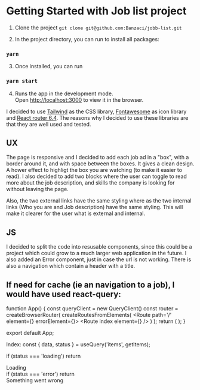 # Getting Started with Job list project

1. Clone the project `git clone git@github.com:Banzaci/jobb-list.git`

2. In the project directory, you can run to install all packages:

### `yarn`

3. Once installed, you can run

### `yarn start`

4. Runs the app in the development mode.\
Open [http://localhost:3000](http://localhost:3000) to view it in the browser.

I decided to use [Tailwind](https://tailwindcss.com) as the CSS library, [Fontawesome](https://fontawesome.com) as icon library and [React router 6.4](https://reactrouter.com/en/main). The reasons why I decided to use these libraries are that they are well used and tested.


## UX

The page is responsive and I decided to add each job ad in a "box", with a border around it, and with space between the boxes. It gives a clean design. A hower effect to highligt the box you are watching (to make it easier to read). I also decided to add two blocks where the user can toggle to read more about the job description, and skills the company is looking for without leaving the page.

Also, the two external links have the same styling where as the two internal links (Who you are and Job description) have the same styling. This will make it clearer for the user what is external and internal.


## JS

I decided to split the code into resusable components, since this could be a project which could grow to a much larger web application in the future. I also added an Error component, just in case the url is not working. There is also a navigation which contain a header with a title.

## If need for cache (ie an navigation to a job), I would have used react-query:

function App() {
  const queryClient = new QueryClient()
  const router = createBrowserRouter(
    createRoutesFromElements(
      <Route path='/' element={<RootLayout />} errorElement={<Error />}>
        <Route index element={<Index />} />
      </Route>
    )
  );
  return (
    <QueryClientProvider client={queryClient}>
      <RouterProvider router={router} />
    </QueryClientProvider>
  );
}

export default App;

Index:
const { data, status } = useQuery('items', getItems);

if (status === 'loading') return <div>Loading</div>
if (status === 'error') return <div>Something went wrong</div>
